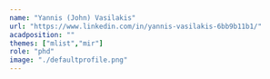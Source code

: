 ```yaml
---
name: "Yannis (John) Vasilakis"
url: "https://www.linkedin.com/in/yannis-vasilakis-6bb9b11b1/"
acadposition: ""
themes: ["mlist","mir"]
role: "phd"
image: "./defaultprofile.png"
---
```

